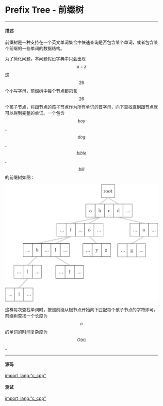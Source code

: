 # Prefix Tree - 前缀树

--------

#### 描述

前缀树是一种支持在一个英文单词集合中快速查询是否包含某个单词，或者包含某个前缀的一些单词的数据结构。

为了简化问题，本问题假设字典中只会出现$$ a - z $$这$$ 26 $$个小写字母，前缀树中每个节点都包含$$ 26 $$个孩子节点，将跟节点的孩子节点作为所有单词的首字母，向下查找直到跟节点就可以得到完整的单词。一个包含$$ boy $$、$$ dog $$、$$ bible $$、$$ bill $$的前缀树如图：

![PrefixTree1.svg](../res/PrefixTree1.svg)

这样每次查找单词时，按照前缀从根节点开始向下匹配每个孩子节点的字符即可。前缀树查找一个长度为$$ n $$的单词的时间复杂度为$$ O(n) $$。

--------

#### 源码

[import, lang:"c_cpp"](../../../src/DataStructure/PrefixTree.hpp)

#### 测试

[import, lang:"c_cpp"](../../../src/DataStructure/PrefixTree.cpp)
